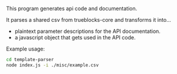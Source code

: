 This program generates api code and documentation.

It parses a shared csv from trueblocks-core and transforms it into...

- plaintext parameter descriptions for the API documentation.
- a javascript object that gets used in the API code.

Example usage:

```sh
cd template-parser
node index.js -i ./misc/example.csv
```
